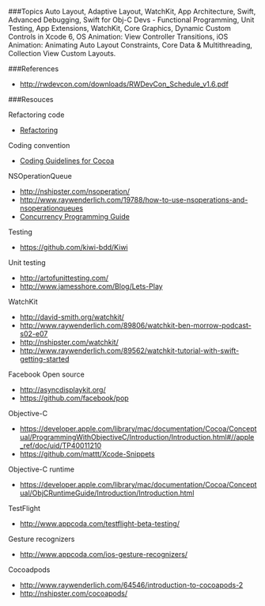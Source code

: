 ###Topics
Auto Layout, Adaptive Layout, WatchKit, App Architecture, Swift, Advanced Debugging, Swift for Obj-C Devs - Functional Programming, Unit Testing,  App Extensions, WatchKit, Core Graphics, Dynamic Custom Controls in Xcode 6, OS Animation:
View Controller Transitions, iOS Animation: Animating Auto Layout Constraints, Core Data & Multithreading, Collection View
Custom Layouts.

###References
* http://rwdevcon.com/downloads/RWDevCon_Schedule_v1.6.pdf

###Resouces

Refactoring code
* [Refactoring](http://sourcemaking.com/refactoring/)

Coding convention
* [Coding Guidelines for Cocoa](https://developer.apple.com/library/mac/documentation/Cocoa/Conceptual/CodingGuidelines/CodingGuidelines.html#//apple_ref/doc/uid/10000146-SW1)

NSOperationQueue
* http://nshipster.com/nsoperation/
* http://www.raywenderlich.com/19788/how-to-use-nsoperations-and-nsoperationqueues
* [Concurrency Programming Guide](https://developer.apple.com/library/mac/documentation/General/Conceptual/ConcurrencyProgrammingGuide/Introduction/Introduction.html#//apple_ref/doc/uid/TP40008091)

Testing
* https://github.com/kiwi-bdd/Kiwi

Unit testing
* http://artofunittesting.com/
* http://www.jamesshore.com/Blog/Lets-Play

WatchKit
* http://david-smith.org/watchkit/
* http://www.raywenderlich.com/89806/watchkit-ben-morrow-podcast-s02-e07
* http://nshipster.com/watchkit/
* http://www.raywenderlich.com/89562/watchkit-tutorial-with-swift-getting-started

Facebook Open source
* http://asyncdisplaykit.org/
* https://github.com/facebook/pop

Objective-C
* https://developer.apple.com/library/mac/documentation/Cocoa/Conceptual/ProgrammingWithObjectiveC/Introduction/Introduction.html#//apple_ref/doc/uid/TP40011210
* https://github.com/mattt/Xcode-Snippets

Objective-C runtime
* https://developer.apple.com/library/mac/documentation/Cocoa/Conceptual/ObjCRuntimeGuide/Introduction/Introduction.html

TestFlight
* http://www.appcoda.com/testflight-beta-testing/

Gesture recognizers
* http://www.appcoda.com/ios-gesture-recognizers/

Cocoadpods
* http://www.raywenderlich.com/64546/introduction-to-cocoapods-2
* http://nshipster.com/cocoapods/
 
